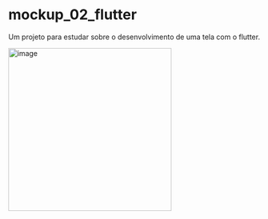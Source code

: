 # mockup_02_flutter

Um projeto para estudar sobre o desenvolvimento de uma tela com o flutter.

<img width="326" alt="image" src="https://user-images.githubusercontent.com/76439397/177831806-f5f96071-e929-47cf-ad03-a6ab8f0ca133.png">
